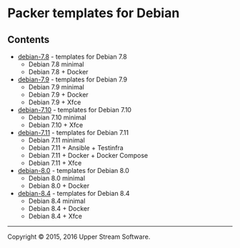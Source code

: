 # Packer templates for Debian

## Contents

* [debian-7.8](debian-7.8/README.mdown) - templates for Debian 7.8
	* Debian 7.8 minimal
	* Debian 7.8 + Docker
* [debian-7.9](debian-7.9/README.mdown) - templates for Debian 7.9
	* Debian 7.9 minimal
	* Debian 7.9 + Docker
	* Debian 7.9 + Xfce
* [debian-7.10](debian-7.10/README.mdown) - templates for Debian 7.10
	* Debian 7.10 minimal
	* Debian 7.10 + Xfce
* [debian-7.11](debian-7.11/README.mdown) - templates for Debian 7.11
	* Debian 7.11 minimal
	* Debian 7.11 + Ansible + Testinfra
	* Debian 7.11 + Docker + Docker Compose
	* Debian 7.11 + Xfce
* [debian-8.0](debian-8.0/README.mdown) - templates for Debian 8.0
	* Debian 8.0 minimal
	* Debian 8.0 + Docker
* [debian-8.4](debian-8.4/README.mdown) - templates for Debian 8.4
	* Debian 8.4 minimal
	* Debian 8.4 + Docker
	* Debian 8.4 + Xfce

- - -

Copyright &copy; 2015, 2016 Upper Stream Software.
